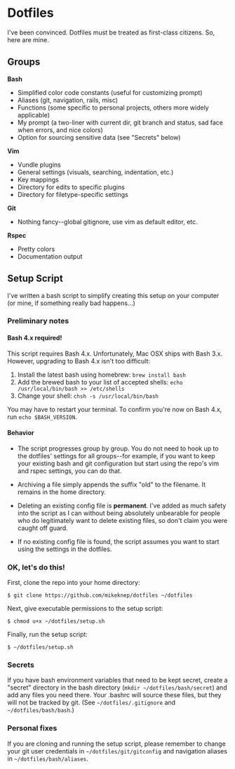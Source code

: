 # Dotfiles

I've been convinced. Dotfiles must be treated as first-class citizens. So, here are mine.

## Groups

**Bash**
- Simplified color code constants (useful for customizing prompt)
- Aliases (git, navigation, rails, misc)
- Functions (some specific to personal projects, others more widely applicable)
- My prompt (a two-liner with current dir, git branch and status, sad face when errors, and nice colors)
- Option for sourcing sensitive data (see "Secrets" below)

**Vim**
- Vundle plugins
- General settings (visuals, searching, indentation, etc.)
- Key mappings
- Directory for edits to specific plugins
- Directory for filetype-specific settings

**Git**
- Nothing fancy--global gitignore, use vim as default editor, etc.

**Rspec**
- Pretty colors
- Documentation output


## Setup Script

I've written a bash script to simplify creating this setup on your computer (or mine, if something really bad happens...)

### Preliminary notes

#### Bash 4.x required!

This script requires Bash 4.x. Unfortunately, Mac OSX ships with Bash 3.x. However, upgrading to Bash 4.x isn't too difficult:

1. Install the latest bash using homebrew: `brew install bash`
2. Add the brewed bash to your list of accepted shells: `echo /usr/local/bin/bash >> /etc/shells`
3. Change your shell: `chsh -s /usr/local/bin/bash`

You may have to restart your terminal. To confirm you're now on Bash 4.x, run `echo $BASH_VERSION`.

#### Behavior

- The script progresses group by group. You do not need to hook up to the dotfiles' settings for all groups--for example, if you want to keep your existing bash and git configuration but start using the repo's vim and rspec settings, you can do that.

- Archiving a file simply appends the suffix "old" to the filename. It remains in the home directory.

- Deleting an existing config file is **permanent**. I've added as much safety into the script as I can without being absolutely unbearable for people who do legitimately want to delete existing files, so don't claim you were caught off guard.

- If no existing config file is found, the script assumes you want to start using the settings in the dotfiles.

### OK, let's do this!

First, clone the repo into your home directory:

```
$ git clone https://github.com/mikeknep/dotfiles ~/dotfiles
```

Next, give executable permissions to the setup script:

```
$ chmod u+x ~/dotfiles/setup.sh
```

Finally, run the setup script:

```
$ ~/dotfiles/setup.sh
```


### Secrets

If you have bash environment variables that need to be kept secret, create a "secret" directory in the bash directory (`mkdir ~/dotfiles/bash/secret`) and add any files you need there. Your .bashrc will source these files, but they will not be tracked by git. (See `~/dotfiles/.gitignore` and `~/dotfiles/bash/bash`.)


### Personal fixes

If you are cloning and running the setup script, please remember to change your git user credentials in `~/dotfiles/git/gitconfig` and navigation aliases in `~/dotfiles/bash/aliases`.
